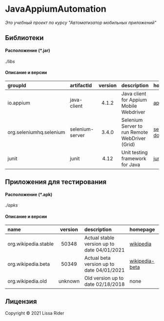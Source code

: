# JavaAppiumAutomation

_Это учебный проект по курсу "Автоматизатор мобильных приложений"_

## Библиотеки

#### Расположение (*.jar)

_./libs_

#### Описание и версии

| groupId                 | artifactId      | version | description                                    | homepage                                                               |
|:------------------------|:----------------|:-------:|:-----------------------------------------------|:-----------------------------------------------------------------------|
| io.appium               | java-client     | 4.1.2   | Java client for Appium Mobile Webdriver        | [appium/java-client](https://github.com/appium/java-client)            |
| org.seleniumhq.selenium | selenium-server | 3.4.0   | Selenium Server to run Remote WebDriver (Grid) | [selenium/download-documentation](https://www.selenium.dev/downloads/) |
| junit                   | junit           | 4.12    | Unit testing framework for Java                | [junit-team/junit4](https://junit.org/junit4/)                         |

## Приложения для тестирования

#### Расположение (*.apk)

_./apks_

#### Описание и версии

| name                 | version | description                                 | homepage                                                                                       |
|:---------------------|:-------:|:--------------------------------------------|:-----------------------------------------------------------------------------------------------|
| org.wikipedia.stable | 50348   | Actual stable version up to date 04/01/2021 | [wikipedia](https://play.google.com/store/apps/details?id=org.wikipedia&hl=ru&gl=US)           |
| org.wikipedia.beta   | 50349   | Actual beta version up to date 04/01/2021   | [wikipedia-beta](https://play.google.com/store/apps/details?id=org.wikipedia.beta&hl=ru&gl=US) |
| org.wikipedia.old    | unknown | Old version up to date 02/18/2018           | none                                                                                           |

## Лицензия

Copyright © 2021 Lissa Rider
